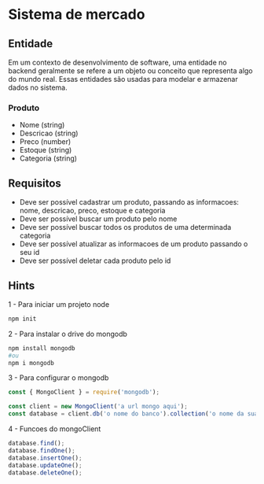 # Sistema de mercado

## Entidade
Em um contexto de desenvolvimento de software, uma entidade no backend geralmente
se refere a um objeto ou conceito que representa algo do mundo real. Essas entidades
são usadas para modelar e armazenar dados no sistema.

### Produto
- Nome (string)
- Descricao (string)
- Preco (number)
- Estoque (string)
- Categoria (string)

## Requisitos
- Deve ser possível cadastrar um produto, passando as informacoes: nome, descricao,
preco, estoque e categoria
- Deve ser possível buscar um produto pelo nome
- Deve ser possível buscar todos os produtos de uma determinada categoria
- Deve ser possível atualizar as informacoes de um produto passando o seu id
- Deve ser possível deletar cada produto pelo id

## Hints
1 - Para iniciar um projeto node
```bash
npm init
```

2 - Para instalar o drive do mongodb
```bash
npm install mongodb
#ou
npm i mongodb
```

3 - Para configurar o mongodb
```js
const { MongoClient } = require('mongodb');

const client = new MongoClient('a url mongo aqui');
const database = client.db('o nome do banco').collection('o nome da sua collection/tabela');
```

4 - Funcoes do mongoClient
```js
database.find();
database.findOne();
database.insertOne();
database.updateOne();
database.deleteOne();
```